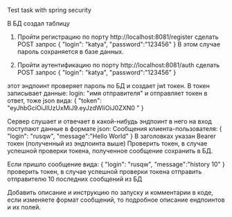 Test task with spring security

В БД создал таблицу
1. Пройти регистрацию по порту http://localhost:8081/register сделать POST запрос
   {
   "login": "katya",
   "password":"123456"
   }
В этом случае пароль сохраняется в базе данных.

2. Пройти аутентификацию по порту http://localhost:8081/auth сделать POST запрос
   {
   "login": "katya",
   "password":"123456"
   }

этот эндпоинт проверяет пароль по БД и создает jwt токен. В токен записывает данные: login: "имя отправителя"
и отправляет токен в ответ, тоже json вида:
{
"token": "eyJhbGciOiJIUzUxMiJ9.eyJzdWIiOiJ0ZXN0 "
}

Сервер слушает и отвечает в какой-нибудь эндпоинт в него на вход поступают данные в формате json:
Сообщения клиента-пользователя:
{
"login": "rusqw",
"message":"Hello World"
}
В заголовках указан Bearer токен (полученный из эндпоинта выше)
Проверить токен, в случае успешной проверки токена, полученное сообщение сохранить в БД.

Если пришло сообщение вида:
{
"login": "rusqw",
"message":"history 10"
}
проверить токен, в случае успешной проверки токена отправить отправителю 10 последних сообщений из БД

Добавить описание и инструкцию по запуску и комментарии в коде, если изменяете формат сообщений, то подробное описание ендпоинтов и их полей.











